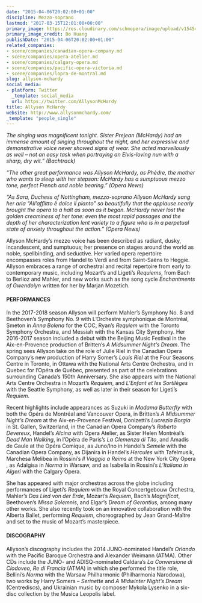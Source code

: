 ```yaml
---
date: "2015-04-06T20:02:00+01:00"
discipline: Mezzo-soprano
lastmod: "2017-03-15T12:01:00+00:00"
primary_image: https://res.cloudinary.com/schmopera/image/upload/v1545409169/media/webhook-uploads/1428346793472/AllysonMcHardyBoHuang.jpg.jpg
primary_image_credit: Bo Huang
publishDate: "2015-04-06T20:02:00+01:00"
related_companies:
- scene/companies/canadian-opera-company.md
- scene/companies/opera-atelier.md
- scene/companies/calgary-opera.md
- scene/companies/pacific-opera-victoria.md
- scene/companies/lopra-de-montral.md
slug: allyson-mchardy
social_media:
- platform: Twitter
  _template: social_media
  url: https://twitter.com/AllysonMcHardy
title: Allyson McHardy
website: http://www.allysonmchardy.com/
_template: "people_single"
---
```


*The singing was magnificent tonight. Sister Prejean (McHardy) had an immense amount of singing throughout the night, and her expressive and demonstrative voice never showed signs of wear. She acted marvellously as well – not an easy task when portraying an Elvis-loving nun with a sharp, dry wit.” (Bachtrack)*

*“The other great performance was Allyson McHardy, as Phèdre, the mother who wants to sleep with her stepson: McHardy has a sumptuous mezzo tone, perfect French and noble bearing.” (Opera News)*

*“As Sara, Duchess of Nottingham, mezzo-soprano Allyson McHardy sang her aria “All’afflitto è dolce il pianto” so beautifully that the applause nearly brought the opera to a halt as soon as it began. McHardy never lost the golden creaminess of her tone: even the most rapid passages and the depth of her characterization lent variety to a figure who is in a perpetual state of anxiety throughout the action.” (Opera News)*

Allyson McHardy’s mezzo voice has been described as radiant, dusky, incandescent, and sumptuous; her presence on stages around the world as noble, spellbinding, and seductive. Her varied opera repertoire encompasses roles from Handel to Verdi and from Saint-Saëns to Heggie. Allyson embraces a range of orchestral and recital repertoire from early to contemporary music, including Mozart’s and Ligeti’s *Requiems*, from Bach to Berlioz and Mahler, and new works such as the song cycle *Enchantments of Gwendolyn* written for her by Marjan Mozetich.

#### PERFORMANCES

In the 2017-2018 season Allyson will perform Mahler’s Symphony No. 8 and Beethoven’s Symphony No. 9 with L’Orchestre symphonique de Montréal, Smeton in *Anna Bolena* for the COC, Ryan’s *Requiem* with the Toronto Symphony Orchestra, and Messiah with the Kansas City Symphony. Her 2016-2017 season included a debut with the Beijing Music Festival in the Aix-en-Provence production of Britten’s *A Midsummer Night’s Dream*. The spring sees Allyson take on the role of Julie Riel in the Canadian Opera Company’s new production of Harry Somer’s *Louis Riel* at the Four Seasons Centre in Toronto, in Ottawa with the National Arts Centre Orchestra, and in Quebec for l’Opéra de Québec, presented as part of the celebrations surrounding Canada’s 150th Anniversary. She also appears with the National Arts Centre Orchestra in Mozart’s *Requiem*, and *L’Enfant et les Sortilèges* with the Seattle Symphony, as well as later in their season for Ligeti’s *Requiem*.

Recent highlights include appearances as Suzuki in *Madama Butterfly* with both the Opéra de Montréal and Vancouver Opera, in Britten’s *A Midsummer Night’s Dream* at the Aix-en-Provence Festival, Donizetti’s *Lucrezia Borgia* in St. Gallen, Switzerland, in the Canadian Opera Company’s *Roberto Devereux*, Handel’s *Alcina* with Opera Atelier, as Sister Helen Montréal’s *Dead Man Walking*, in l’Opéra de Paris’s *La Clemenza di Tito*, and Amadis de Gaule at the Opéra Comique, as Juno/Ino in Handel’s *Semele* with the Canadian Opera Company, as Dijanira in Handel’s *Hercules* with Tafelmusik, Marchesa Melibea in Rossini’s *Il Viaggio a Reims* at the New York City Opera , as Adalgisa in *Norma* in Warsaw, and as Isabella in Rossini’s *L’Italiana in Algeri* with the Calgary Opera.

She has appeared with major orchestras across the globe including performances of Ligeti’s *Requiem* with the Royal Concertgebouw Orchestra, Mahler’s *Das Lied von der Erde*, Mozart’s *Requiem*, Bach’s *Magnificat*, Beethoven’s *Missa Solemnis*, and Elgar’s *Dream of Gerontius*, among many other works. She also recently took on an innovative collaboration with the Alberta Ballet, performing *Requiem*, choreographed by Jean Grand-Maître and set to the music of Mozart’s masterpiece.

#### DISCOGRAPHY

Allyson’s discography includes the 2014 JUNO-nominated Handel’s *Orlando* with the Pacific Baroque Orchestra and Alexander Weimann (ATMA). Other CDs include the JUNO- and ADISQ-nominated Caldara’s *La Conversione di Clodoveo, Re di Francia* (ATMA) in which she performed the title role, Bellini’s *Norma* with the Warsaw Philharmonic (Philharmonia Narodowa), two works by Harry Somers – *Serinette* and *A Midwinter Night’s Dream* (Centrediscs), and Ukrainian music by composer Mykola Lysenko in a six-disc collection by the Musica Leopolis label.

